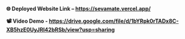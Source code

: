 **🌐 Deployed Website Link – https://sevamate.vercel.app/**

**📽️ Video Demo - https://drive.google.com/file/d/1bYRpk0rTADx8C-XB5hzE0UyJRI42bRSb/view?usp=sharing**
